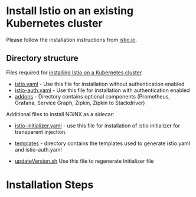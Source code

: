 
# Install Istio on an existing Kubernetes cluster

Please follow the installation instructions from [istio.io](https://istio.io/docs/setup/kubernetes/quick-start.html).

## Directory structure
Files required for [installing Istio on a Kubernetes cluster](https://github.com/istio/istio/tree/master/install/kubernetes).

* [istio.yaml](https://github.com/istio/istio/blob/master/install/kubernetes/istio.yaml) - Use this file for installation without authentication enabled
* [istio-auth.yaml](https://github.com/istio/istio/blob/master/install/kubernetes/istio-auth.yaml) - Use this file for installation with authentication enabled
* [addons](https://github.com/istio/istio/blob/master/install/kubernetes/addons) - Directory contains optional components (Prometheus, Grafana, Service Graph, Zipkin, Zipkin to Stackdriver)

 Additional files to install NGiNX as a sidecar:
* [istio-initializer.yaml](https://github.com/nginmesh/nginmesh/blob/release-doc-0.2.12/istio/release/install/kubernetes/istio-initializer.yaml) - use this file for installation of istio initializer for transparent injection.
* [templates](https://github.com/nginmesh/nginmesh/blob/release-doc-0.2.12/istio/release/install/kubernetes/templates) - directory contains the templates used to generate istio.yaml and istio-auth.yaml

* [updateVersion.sh](https://github.com/nginmesh/nginmesh/blob/release-doc-0.2.12/istio/release/updateVersion.sh) Use this file to regenerate Initializer file

# Installation Steps

# 
